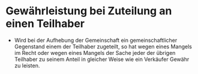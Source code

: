 # Gewährleistung bei Zuteilung an einen Teilhaber

- Wird bei der Aufhebung der Gemeinschaft ein gemeinschaftlicher Gegenstand einem der Teilhaber zugeteilt, so hat wegen eines Mangels im Recht oder wegen eines Mangels der Sache jeder der übrigen Teilhaber zu seinem Anteil in gleicher Weise wie ein Verkäufer Gewähr zu leisten.

